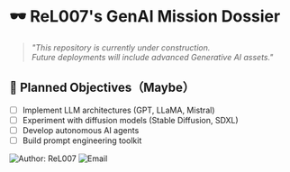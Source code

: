 # 🕶️ ReL007's GenAI Mission Dossier

> *"This repository is currently under construction.  
> Future deployments will include advanced Generative AI assets."*

## 🎯 Planned Objectives（Maybe）
- [ ] Implement LLM architectures (GPT, LLaMA, Mistral)
- [ ] Experiment with diffusion models (Stable Diffusion, SDXL)
- [ ] Develop autonomous AI agents
- [ ] Build prompt engineering toolkit

![Author: ReL007](https://img.shields.io/badge/author-ReL007-brightgreen)
![Email](https://img.shields.io/badge/email-2020302121117@whu.edu.cnl%40example.com-red)
